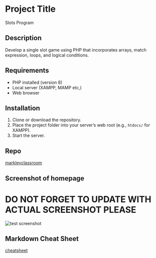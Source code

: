 # Project Title
Slots Program

## Description
Develop a single slot game using PHP that incorporates arrays, match expression, loops, and logical conditions.

## Requirements
- PHP installed (version 8)
- Local server (XAMPP, MAMP etc,)
- Web browser

## Installation
1. Clone or download the repository.
2. Place the project folder into your server’s web root (e.g., `htdocs/` for XAMPP).
3. Start the server.

## Repo
[markleyclassroom](https://github.com/MarkleyClassroom/phplessonChapter2)

## Screenshot of homepage
# DO NOT FORGET TO UPDATE WITH ACTUAL SCREENSHOT PLEASE
![test screenshot](testScreenshot.png)
## Markdown Cheat Sheet
[cheatsheet](https://www.markdownguide.org/cheat-sheet/)